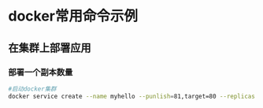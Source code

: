 # docker常用命令示例
## 在集群上部署应用
### 部署一个副本数量
```bash
#启动docker集群
docker service create --name myhello --punlish=81,target=80 --replicas 3 lirf233/hello:1.0.0
